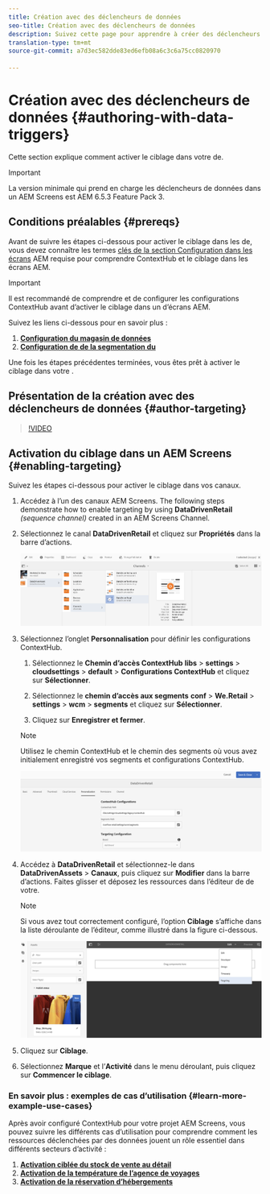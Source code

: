 ```yaml
---
title: Création avec des déclencheurs de données
seo-title: Création avec des déclencheurs de données
description: Suivez cette page pour apprendre à créer des déclencheurs de données.
translation-type: tm+mt
source-git-commit: a7d3ec582dde83ed6efb08a6c3c6a75cc0820970

---
```



# Création avec des déclencheurs de données {#authoring-with-data-triggers}

Cette section explique comment activer le ciblage dans votre  de.

>[!IMPORTANT]
> La version minimale qui prend en charge les déclencheurs de données dans un AEM Screens est AEM 6.5.3 Feature Pack 3.

## Conditions préalables {#prereqs}

Avant de suivre les étapes ci-dessous pour activer le ciblage dans les  de, vous devez connaître les termes [clés de la section Configuration dans les écrans](configuring-context-hub.md) AEM requise pour comprendre ContextHub et le ciblage dans les écrans AEM.

>[!IMPORTANT]
> Il est recommandé de comprendre et de configurer les configurations ContextHub avant d’activer le ciblage dans un  d’écrans AEM.

Suivez les liens ci-dessous pour en savoir plus :

1. **[Configuration du magasin de données](configuring-context-hub.md)**
1. **[Configuration de   de la segmentation du](configuring-context-hub.md)**

Une fois les étapes précédentes terminées, vous êtes prêt à activer le ciblage dans votre .

## Présentation de la création avec des déclencheurs de données {#author-targeting}

>[!VIDEO](https://video.tv.adobe.com/v/31921)

## Activation du ciblage dans un AEM Screens {#enabling-targeting}

Suivez les étapes ci-dessous pour activer le ciblage dans vos canaux.

1. Accédez à l’un des canaux AEM Screens. The following steps demonstrate how to enable targeting by using **DataDrivenRetail** *(sequence channel)* created in an AEM Screens Channel.

1. Sélectionnez le canal **DataDrivenRetail** et cliquez sur **Propriétés** dans la barre d’actions.

   ![screen_shot_2019-05-01at43332pm](assets/screen_shot_2019-05-01at43332pm.png)

1. Sélectionnez l’onglet **Personnalisation** pour définir les configurations ContextHub.

   1. Sélectionnez le **Chemin d’accès ContextHub** **libs** > **settings** > **cloudsettings** > **default** > **Configurations ContextHub** et cliquez sur **Sélectionner**.

   1. Sélectionnez le **chemin d’accès aux segments** **conf** > **We.Retail** > **settings** > **wcm** > **segments** et cliquez sur **Sélectionner**.

   1. Cliquez sur **Enregistrer et fermer**.
   >[!NOTE]
   >
   >Utilisez le chemin ContextHub et le chemin des segments où vous avez initialement enregistré vos segments et configurations ContextHub.

   ![screen_shot_2019-05-01at44030pm](assets/screen_shot_2019-05-01at44030pm.png)

1. Accédez à **DataDrivenRetail** et sélectionnez-le dans **DataDrivenAssets** > **Canaux**, puis cliquez sur **Modifier** dans la barre d’actions. Faites glisser et déposez les ressources dans l’éditeur de  de votre.

   >[!NOTE]
   >
   >Si vous avez tout correctement configuré, l’option **Ciblage** s’affiche dans la liste déroulante de l’éditeur, comme illustré dans la figure ci-dessous.

   ![screen_shot_2019-05-01at44231pm](assets/screen_shot_2019-05-01at44231pm.png)

1. Cliquez sur **Ciblage**.

1. Sélectionnez **Marque** et l’**Activité** dans le menu déroulant, puis cliquez sur **Commencer le ciblage**.

### En savoir plus : exemples de cas d’utilisation {#learn-more-example-use-cases}

Après avoir configuré ContextHub pour votre projet AEM Screens, vous pouvez suivre les différents cas d’utilisation pour comprendre comment les ressources déclenchées par des données jouent un rôle essentiel dans différents secteurs d’activité :

1. **[Activation ciblée du stock de vente au détail](retail-inventory-activation.md)**
1. **[Activation de la température de l’agence de voyages](local-temperature-activation.md)**
1. **[Activation de la réservation d’hébergements](hospitality-reservation-activation.md)**

